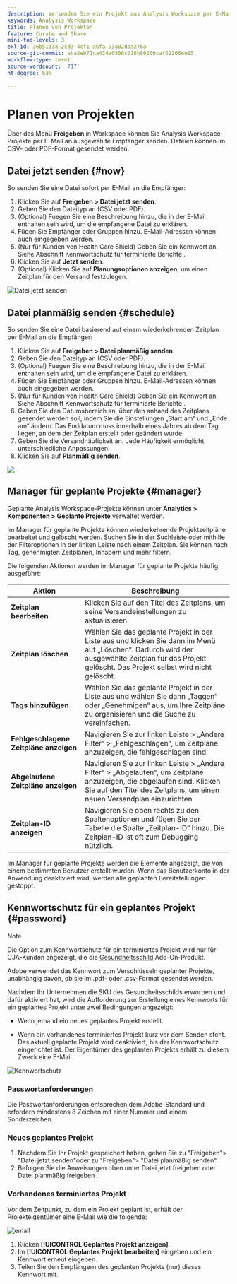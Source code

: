 ```yaml
---
description: Versenden Sie ein Projekt aus Analysis Workspace per E-Mail oder planen Sie die Bereitstellung.
keywords: Analysis Workspace
title: Planen von Projekten
feature: Curate and Share
mini-toc-levels: 3
exl-id: 36b5133a-2cd3-4cf1-a6fa-93a02dba276a
source-git-commit: eba2eb71ca434e0306c018b80209caf52266ee15
workflow-type: tm+mt
source-wordcount: '717'
ht-degree: 63%

---
```


# Planen von Projekten

Über das Menü **Freigeben** in Workspace können Sie Analysis Workspace-Projekte per E-Mail an ausgewählte Empfänger senden. Dateien können im CSV- oder PDF-Format gesendet werden.

## Datei jetzt senden {#now}

So senden Sie eine Datei sofort per E-Mail an die Empfänger:

1. Klicken Sie auf **Freigeben > Datei jetzt senden**.
1. Geben Sie den Dateityp an (CSV oder PDF).
1. (Optional) Fuegen Sie eine Beschreibung hinzu, die in der E-Mail enthalten sein wird, um die empfangene Datei zu erklären.
1. Fügen Sie Empfänger oder Gruppen hinzu. E-Mail-Adressen können auch eingegeben werden.
1. (Nur für Kunden von Health Care Shield) Geben Sie ein Kennwort an. Siehe Abschnitt Kennwortschutz für terminierte Berichte .
1. Klicken Sie auf **Jetzt senden**.
1. (Optional) Klicken Sie auf **Planungsoptionen anzeigen**, um einen Zeitplan für den Versand festzulegen.

![Datei jetzt senden](assets/send-file-no-scheduling-options.JPG)

## Datei planmäßig senden {#schedule}

So senden Sie eine Datei basierend auf einem wiederkehrenden Zeitplan per E-Mail an die Empfänger:

1. Klicken Sie auf **Freigeben > Datei planmäßig senden**.
1. Geben Sie den Dateityp an (CSV oder PDF).
1. (Optional) Fuegen Sie eine Beschreibung hinzu, die in der E-Mail enthalten sein wird, um die empfangene Datei zu erklären.
1. Fügen Sie Empfänger oder Gruppen hinzu. E-Mail-Adressen können auch eingegeben werden.
1. (Nur für Kunden von Health Care Shield) Geben Sie ein Kennwort an. Siehe Abschnitt Kennwortschutz für terminierte Berichte .
1. Geben Sie den Datumsbereich an, über den anhand des Zeitplans gesendet werden soll, indem Sie die Einstellungen „Start am“ und „Ende am“ ändern. Das Enddatum muss innerhalb eines Jahres ab dem Tag liegen, an dem der Zeitplan erstellt oder geändert wurde.
1. Geben Sie die Versandhäufigkeit an. Jede Häufigkeit ermöglicht unterschiedliche Anpassungen.
1. Klicken Sie auf **Planmäßig senden**.

![](assets/send-file.JPG)

## Manager für geplante Projekte {#manager}

Geplante Analysis Workspace-Projekte können unter **Analytics > Komponenten > Geplante Projekte** verwaltet werden.

Im Manager für geplante Projekte können wiederkehrende Projektzeitpläne bearbeitet und gelöscht werden. Suchen Sie in der Suchleiste oder mithilfe der Filteroptionen in der linken Leiste nach einem Zeitplan. Sie können nach Tag, genehmigten Zeitplänen, Inhabern und mehr filtern.

Die folgenden Aktionen werden im Manager für geplante Projekte häufig ausgeführt:

| Aktion | Beschreibung |
|---|---|
| **Zeitplan bearbeiten** | Klicken Sie auf den Titel des Zeitplans, um seine Versandeinstellungen zu aktualisieren. |
| **Zeitplan löschen** | Wählen Sie das geplante Projekt in der Liste aus und klicken Sie dann im Menü auf „Löschen“. Dadurch wird der ausgewählte Zeitplan für das Projekt gelöscht. Das Projekt selbst wird nicht gelöscht. |
| **Tags hinzufügen** | Wählen Sie das geplante Projekt in der Liste aus und wählen Sie dann „Taggen“ oder „Genehmigen“ aus, um Ihre Zeitpläne zu organisieren und die Suche zu vereinfachen. |
| **Fehlgeschlagene Zeitpläne anzeigen** | Navigieren Sie zur linken Leiste > „Andere Filter“ > „Fehlgeschlagen“, um Zeitpläne anzuzeigen, die fehlgeschlagen sind. |
| **Abgelaufene Zeitpläne anzeigen** | Navigieren Sie zur linken Leiste > „Andere Filter“ > „Abgelaufen“, um Zeitpläne anzuzeigen, die abgelaufen sind. Klicken Sie auf den Titel des Zeitplans, um einen neuen Versandplan einzurichten. |
| **Zeitplan-ID anzeigen** | Navigieren Sie oben rechts zu den Spaltenoptionen und fügen Sie der Tabelle die Spalte „Zeitplan-ID“ hinzu. Die Zeitplan-ID ist oft zum Debugging nützlich. |

Im Manager für geplante Projekte werden die Elemente angezeigt, die von einem bestimmten Benutzer erstellt wurden. Wenn das Benutzerkonto in der Anwendung deaktiviert wird, werden alle geplanten Bereitstellungen gestoppt.

## Kennwortschutz für ein geplantes Projekt {#password}

>[!NOTE]
>
>Die Option zum Kennwortschutz für ein terminiertes Projekt wird nur für CJA-Kunden angezeigt, die die [Gesundheitsschild](https://experienceleague.adobe.com/docs/blueprints-learn/architecture/vertical-blueprints/healthcare-vertical.html%3Flang%3Den) Add-On-Produkt.

Adobe verwendet das Kennwort zum Verschlüsseln geplanter Projekte, unabhängig davon, ob sie im .pdf- oder .csv-Format gesendet werden.

Nachdem Ihr Unternehmen die SKU des Gesundheitsschilds erworben und dafür aktiviert hat, wird die Aufforderung zur Erstellung eines Kennworts für ein geplantes Projekt unter zwei Bedingungen angezeigt:

* Wenn jemand ein neues geplantes Projekt erstellt.

* Wenn ein vorhandenes terminiertes Projekt kurz vor dem Senden steht. Das aktuell geplante Projekt wird deaktiviert, bis der Kennwortschutz eingerichtet ist. Der Eigentümer des geplanten Projekts erhält zu diesem Zweck eine E-Mail.

![Kennwortschutz](assets/password.png)

### Passwortanforderungen

Die Passwortanforderungen entsprechen dem Adobe-Standard und erfordern mindestens 8 Zeichen mit einer Nummer und einem Sonderzeichen.

### Neues geplantes Projekt

1. Nachdem Sie Ihr Projekt gespeichert haben, gehen Sie zu &quot;Freigeben&quot;> &quot;Datei jetzt senden&quot;oder zu &quot;Freigeben&quot;> &quot;Datei planmäßig senden&quot;.
1. Befolgen Sie die Anweisungen oben unter Datei jetzt freigeben oder Datei planmäßig freigeben .

### Vorhandenes terminiertes Projekt

Vor dem Zeitpunkt, zu dem ein Projekt geplant ist, erhält der Projekteigentümer eine E-Mail wie die folgende:

![email](assets/email-password.png)

1. Klicken **[!UICONTROL Geplantes Projekt anzeigen]**.
1. Im **[!UICONTROL Geplantes Projekt bearbeiten]** eingeben und ein Kennwort erneut eingeben.
1. Teilen Sie den Empfängern des geplanten Projekts (nur) dieses Kennwort mit.



